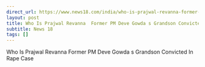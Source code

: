 ```yaml
---
direct_url: https://www.news18.com/india/who-is-prajwal-revanna-former-pm-deve-gowdas-grandson-convicted-in-rape-case-ws-l-9477773.html
layout: post
title: Who Is Prajwal Revanna  Former PM Deve Gowda s Grandson Convicted In Rape Case
subtitle: News 18
tags: []
---
```


Who Is Prajwal Revanna  Former PM Deve Gowda s Grandson Convicted In Rape Case
